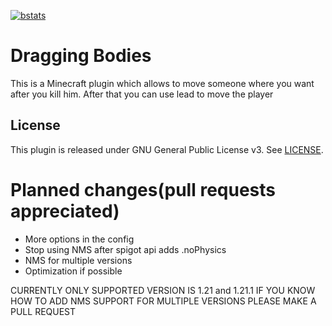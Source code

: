 [![bstats](https://bstats.org/signatures/bukkit/Dragging%20Bodies.svg)](https://bstats.org/plugin/bukkit/Dragging%20Bodies/23326)
# Dragging Bodies
 This is a Minecraft plugin which allows to move someone where you want after you kill him. After that you can use lead to move the player
## License
This plugin is released under GNU General Public License v3. See [LICENSE](https://github.com/ZedaMC/Dragging-Bodies/blob/main/LICENSE).
# Planned changes(pull requests appreciated)
- More options in the config
- Stop using NMS after spigot api adds .noPhysics
- NMS for multiple versions
- Optimization if possible
  
 CURRENTLY ONLY SUPPORTED VERSION IS 1.21 and 1.21.1 IF YOU KNOW HOW TO ADD NMS SUPPORT FOR MULTIPLE VERSIONS PLEASE MAKE A PULL REQUEST
